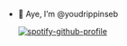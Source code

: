 - 👋 Aye, I’m @youdrippinseb


   [![spotify-github-profile](https://spotify-github-profile.vercel.app/api/view?uid=s3bzdrago&cover_image=true&theme=default)](https://open.spotify.com/artist/06AhyZx2lzCKx9Qwt1Yi5O)

